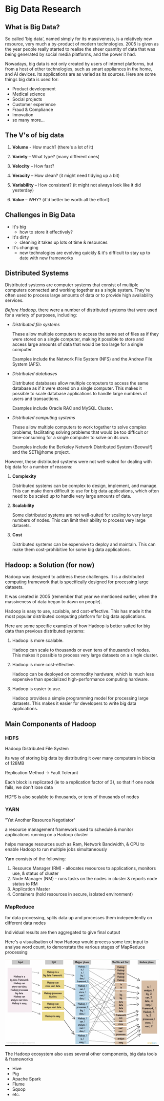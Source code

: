 # Big Data Research

## What is Big Data? 

So called 'big data', named simply for its massiveness, is a relatively new resource, very much a by-product of modern technologies. 2005 is given as the year people really started to realise the sheer quantity of data that was being generated by social media platforms, and the power it had. 

Nowadays, big data is not only created by users of internet platforms, but from a host of other technologies, such as smart appliances in the home, and AI devices. Its applications are as varied as its sources. Here are some things big data is used for: 

- Product development
- Medical science
- Social projects 
- Customer experience 
- Fraud & Compliance 
- Innovation
- so many more...

## The V's of big data

1. **Volume** - How much? (there's a lot of it)

2. **Variety** – What type? (many different ones)

3. **Velocity** – How fast? 

4. **Veracity** – How clean? (it might need tidying up a bit)

5. **Variability** – How consistent? (it might not always look like it did yesterday)

6. **Value** – WHY? (it'd better be worth all the effort)

## Challenges in Big Data

- It's big
    - how to store it effectively? 
- It's dirty
    - cleaning it takes up lots ot time & resources
- It's changing
    - new technologies are evolving quickly & it's difficult to stay up to date with new frameworks


## Distributed Systems


Distributed systems are computer systems that consist of multiple computers connected and working together as a single system. They're often used to process large amounts of data or to provide high availability services.

*Before Hadoop,* there were a number of distributed systems that were used for a variety of purposes, including:

- *Distributed file systems*

    These allow multiple computers to access the same set of files as if they were stored on a single computer, making it possible to store and access large amounts of data that would be too large for a single computer. 
    
    Examples include the Network File System (NFS) and the Andrew File System (AFS).


- *Distributed databases*

    Distributed databases allow multiple computers to access the same database as if it were stored on a single computer. This makes it possible to scale database applications to handle large numbers of users and transactions. 
    
    Examples include Oracle RAC and MySQL Cluster.


- *Distributed computing systems*

     These allow multiple computers to work together to solve complex problems, facilitating solving problems that would be too difficult or time-consuming for a single computer to solve on its own. 
     
     Examples include the Berkeley Network Distributed System (Beowulf) and the SETI@home project.

However, these distributed systems were not well-suited for dealing with big data for a number of reasons:

1. **Complexity**
    
    Distributed systems can be complex to design, implement, and manage. This can make them difficult to use for big data applications, which often need to be scaled up to handle very large amounts of data.

2. **Scalability**

    Some distributed systems are not well-suited for scaling to very large numbers of nodes. This can limit their ability to process very large datasets.

3. **Cost**

    Distributed systems can be expensive to deploy and maintain. This can make them cost-prohibitive for some big data applications.

## Hadoop: a Solution (for now)


Hadoop was designed to address these challenges. It is a distributed computing framework that is specifically designed for processing large datasets. 

It was created in 2005 (remember that year we mentioned earlier, when the massiveness of data began to dawn on people).

Hadoop is easy to use, scalable, and cost-effective. This has made it the most popular distributed computing platform for big data applications.

Here are some specific examples of how Hadoop is better suited for big data than previous distributed systems:

1. Hadoop is more scalable. 
    
    Hadoop can scale to thousands or even tens of thousands of nodes. This makes it possible to process very large datasets on a single cluster.

2. Hadoop is more cost-effective. 

    Hadoop can be deployed on commodity hardware, which is much less expensive than specialized high-performance computing hardware.

3. Hadoop is easier to use. 

    Hadoop provides a simple programming model for processing large datasets. This makes it easier for developers to write big data applications.


## Main Components of Hadoop

### HDFS 

Hadoop Distributed File System 

its way of storing big data by distributing it over many computers in blocks of 128MB

Replication Method -> Fault Tolerant

Each block is replicated (ie to a replication factor of 3), so that if one node fails, we don't lose data 

HDFS is also scalable to thousands, or tens of thousands of nodes

### YARN 

"Yet Another Resource Negotiator" 

a resource management framework used to schedule & monitor applications running on a Hadoop cluster

helps manage resources such as Ram, Network Bandwidth, & CPU to enable Hadoop to run multiple jobs simultaneously 

Yarn consists of the following: 

1. Resource Manager (RM) - allocates resources to applications, monitors use, & status of cluster
2. Node Manager (NM) - runs tasks on the nodes in cluster & reports node status to RM
3. Application Master
4. Containers (hold resources in secure, isolated environment)

### MapReduce 

for data processing, splits data up and processes them independently on different data nodes

Individual results are then aggregated to give final output

Here's a visualisation of how Hadoop would process some text input to analyse word count, to demonstate the various stages of MapReduce processing

![Hadoop MapReduce Stages](hadoop-mapreduce.png)

The Hadoop ecosystem also uses several other components, big data tools & frameworks 

- Hive
- Pig
- Apache Spark
- Flume
- Sqoop
- etc. 